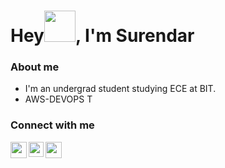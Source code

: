 # Hey<img src="https://github.com/TheDudeThatCode/TheDudeThatCode/blob/master/Assets/Hi.gif" height="50px" width="50px">, I'm Surendar 

### About me

- I'm an undergrad student studying ECE at BIT.
- AWS-DEVOPS 
T




### Connect with me

<a href="mailto:surendar.sv024@gmail.com">
  <img align="left" width="26px" src="https://www.vectorlogo.zone/logos/gmail/gmail-icon.svg" />
</a>
<a href="https://www.linkedin.com/in/surendar-sv-a940821bb/">
  <img align="left" width="24px" src="https://www.vectorlogo.zone/logos/linkedin/linkedin-icon.svg"/>
</a>
<a href="https://twitter.com/surendarexe">
  <img align="left" width="26px" src="https://www.vectorlogo.zone/logos/twitter/twitter-tile.svg" />
</a>
<a href="tel:+918680040193">
</a>
